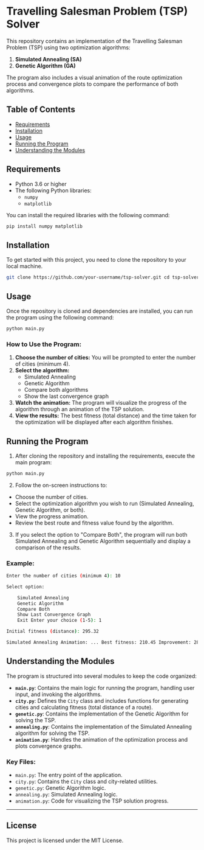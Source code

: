 # Travelling Salesman Problem (TSP) Solver

This repository contains an implementation of the Travelling Salesman Problem (TSP) using two optimization algorithms:
1. **Simulated Annealing (SA)**
2. **Genetic Algorithm (GA)**

The program also includes a visual animation of the route optimization process and convergence plots to compare the performance of both algorithms.

## Table of Contents

- [Requirements](#requirements)
- [Installation](#installation)
- [Usage](#usage)
- [Running the Program](#running-the-program)
- [Understanding the Modules](#understanding-the-modules)

## Requirements

- Python 3.6 or higher
- The following Python libraries:
  - `numpy`
  - `matplotlib`

You can install the required libraries with the following command:

```bash
pip install numpy matplotlib
```

## Installation

To get started with this project, you need to clone the repository to your local machine.

```bash
git clone https://github.com/your-username/tsp-solver.git cd tsp-solver
```


## Usage

Once the repository is cloned and dependencies are installed, you can run the program using the following command:

```bash
python main.py
```


### How to Use the Program:

1. **Choose the number of cities:** You will be prompted to enter the number of cities (minimum 4).
2. **Select the algorithm:**
   - Simulated Annealing
   - Genetic Algorithm
   - Compare both algorithms
   - Show the last convergence graph
3. **Watch the animation:** The program will visualize the progress of the algorithm through an animation of the TSP solution.
4. **View the results:** The best fitness (total distance) and the time taken for the optimization will be displayed after each algorithm finishes.

## Running the Program

1. After cloning the repository and installing the requirements, execute the main program:
   
```bash
python main.py
```


2. Follow the on-screen instructions to:
- Choose the number of cities.
- Select the optimization algorithm you wish to run (Simulated Annealing, Genetic Algorithm, or both).
- View the progress animation.
- Review the best route and fitness value found by the algorithm.

3. If you select the option to "Compare Both", the program will run both Simulated Annealing and Genetic Algorithm sequentially and display a comparison of the results.

### Example:

```bash
Enter the number of cities (minimum 4): 10

Select option:

    Simulated Annealing
    Genetic Algorithm
    Compare Both
    Show Last Convergence Graph
    Exit Enter your choice (1-5): 1

Initial fitness (distance): 295.32

Simulated Annealing Animation: ... Best fitness: 210.45 Improvement: 28.77% Time taken: 3.47 seconds
```


## Understanding the Modules

The program is structured into several modules to keep the code organized:

- **`main.py`**: Contains the main logic for running the program, handling user input, and invoking the algorithms.
- **`city.py`**: Defines the `City` class and includes functions for generating cities and calculating fitness (total distance of a route).
- **`genetic.py`**: Contains the implementation of the Genetic Algorithm for solving the TSP.
- **`annealing.py`**: Contains the implementation of the Simulated Annealing algorithm for solving the TSP.
- **`animation.py`**: Handles the animation of the optimization process and plots convergence graphs.

### Key Files:
- `main.py`: The entry point of the application.
- `city.py`: Contains the `City` class and city-related utilities.
- `genetic.py`: Genetic Algorithm logic.
- `annealing.py`: Simulated Annealing logic.
- `animation.py`: Code for visualizing the TSP solution progress.

---

## License

This project is licensed under the MIT License.
